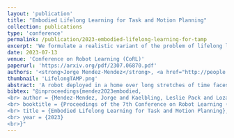 ```yaml
---
layout: 'publication'
title: "Embodied Lifelong Learning for Task and Motion Planning"
collection: publications
type: 'conference'
permalink: /publication/2023-embodied-lifelong-learning-for-tamp
excerpt: 'We formulate a realistic variant of the problem of lifelong learning for TAMP, and devise a mixture of generative models for generating samples for efficient planning.'
date: 2023-07-13
venue: 'Conference on Robot Learning (CoRL)'
paperurl: 'https://arxiv.org/pdf/2307.06870.pdf'
authors: '<strong>Jorge Mendez-Mendez</strong>, <a href="http://people.csail.mit.edu/lpk/">Leslie Pack Kaelbling</a>, <a href="http://people.csail.mit.edu/tlp/">Tomas Lozano-Perez</a>'
thumbnail: 'LifelongTAMP.png'
abstract: 'A robot deployed in a home over long stretches of time faces a true lifelong learning problem. As it seeks to provide assistance to its users, the robot should leverage any accumulated experience to improve its own knowledge to become a more proficient assistant. We formalize this setting with a novel lifelong learning problem formulation in the context of learning for task and motion planning (TAMP). Exploiting the modularity of TAMP systems, we develop a generative mixture model that produces candidate continuous parameters for a planner. Whereas most existing lifelong learning approaches determine a priori how data is shared across task models, our approach learns shared and non-shared models and determines which to use online during planning based on auxiliary tasks that serve as a proxy for each model’s understanding of a state. Our method exhibits substantial improvements in planning success on simulated 2D domains and on several problems from the BEHAVIOR benchmark.'
bibtex: "@inproceedings{mendez2023embodied,
<br> author = {Mendez-Mendez, Jorge and Kaelbling, Leslie Pack and Lozano-Perez, Tomas},
<br> booktitle = {Proceedings of the 7th Conference on Robot Learning (CoRL-23)},
<br> title = {Embodied Lifelong Learning for Task and Motion Planning},
<br> year = {2023}
<br>}"
---
```

